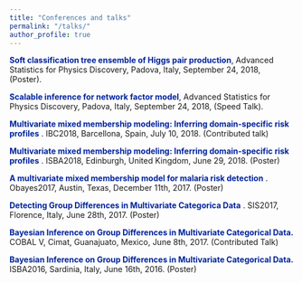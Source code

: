 ```yaml
---
title: "Conferences and talks"
permalink: "/talks/"
author_profile: true
---
```


 <span style = "color:rgb(0,35,156)">**Soft classification tree ensemble of Higgs pair production**</span>, Advanced Statistics for Physics Discovery, Padova, Italy, September 24, 2018, (Poster).

 <span style = "color:rgb(0,35,156)">**Scalable inference for network factor model**</span>, Advanced Statistics for Physics Discovery, Padova, Italy, September 24, 2018, (Speed Talk).


 <span style = "color:rgb(0,35,156)">**Multivariate mixed membership modeling: Inferring domain-specific risk profiles** </span>. IBC2018, Barcellona, Spain, July 10, 2018.  (Contributed talk)

  <span style = "color:rgb(0,35,156)">**Multivariate mixed membership modeling: Inferring domain-specific risk profiles** </span>. ISBA2018, Edinburgh, United Kingdom, June 29, 2018. (Poster) 

 <span style = "color:rgb(0,35,156)"> **A multivariate mixed membership model for malaria risk detection** </span>. Obayes2017, Austin, Texas, December 11th, 2017. (Poster)


 <span style = "color:rgb(0,35,156)"> **Detecting Group Differences in Multivariate Categorica Data** </span>. SIS2017, Florence, Italy, June 28th, 2017. (Poster)

 <span style = "color:rgb(0,35,156)">  **Bayesian Inference on Group Differences in Multivariate Categorical Data.** </span> COBAL V, Cimat, Guanajuato, Mexico, June 8th, 2017. (Contributed Talk)

 <span style = "color:rgb(0,35,156)">   **Bayesian Inference on Group Differences in Multivariate Categorical Data.**</span> ISBA2016, Sardinia, Italy, June 16th, 2016. (Poster)





